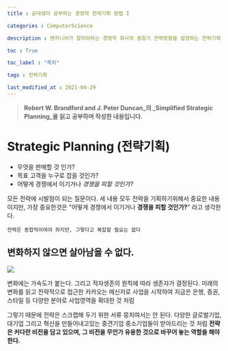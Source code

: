 ```yaml
---
title : 공대생이 공부하는 경영학 전략기획 방법 I 

categories : ComputerScience

description : 엔지니어가 알아야하는 경영학 회사의 중장기 전략방향을 설정하는 전략기획 업무, 그에대한 해법

toc : True

toc_label : "목차"

tags : 전략기획

last_modified_at : 2021-04-29
---
```


> **Robert W. Brandford and J. Peter Duncan_의 _Simplified Strategic Planning_을 읽고 공부하며 작성한 내용입니다.**

# Strategic Planning (전략기획)

* 무엇을 판매할 것 인가?
* 목표 고객을 누구로 잡을 것인가?
* 어떻게 경쟁에서 이기거나 _경쟁을 피할 것인가?_

모든 전략에 시발점이 되는 질문이다. 세 내용 모두 전략을 기획하기위해서 중요한 내용이지만, 가장 중요한것은 "어떻게 경쟁에서 이기거나 **경쟁을 피할 것인가?**" 라고 생각한다.

```
전략은 종합적이여야 하지만, 그렇다고 복잡할 필요는 없다 
```

## 변화하지 않으면 살아남을 수 없다.

![](/Users/yangdongjae/Desktop/2021/github/YangDongJae.github.io/assets/images/Biz/StrategicPlan/TimeChangeGraph.png)



변화에는 가속도가 붙는다. 그리고 적자생존의 원칙에 따라 생존자가 결정된다. 미래의 변화를 읽고 전략적으로 접근한 카카오는 메신저로 사업을 시작하여 지금은 은행, 증권, 스타일 등 다양한 분야로 사업영역을 확대한 것 처럼<br/>

그렇기 때문에 전략은 스크랩해 두기 위한 서류 뭉치여서는 안 된다. 다양한 글로벌기업, 대기업 그리고 혁신을 만들어내고있는 중견기업 중소기업들이 받아드리는 것 처럼 **전략은  커다란 비전을 담고 있으며, 그 비전을 무언가 유용한 것으로 바꾸어 놓는 역할을 해야한다.**